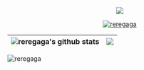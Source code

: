 <p align="center"> <img align="center" src="https://github-readme-streak-stats.herokuapp.com/?user=reregaga&" /></p>

<p align="center"> <a href="https://github.com/ryo-ma/github-profile-trophy"><img src="https://github-profile-trophy.vercel.app/?username=reregaga&title=Commits,Issues,PullRequest,Stars,Followers&margin-w=15&theme=oldie&column=5" alt="reregaga" /></a> </p>

| <img align="center" src="https://github-readme-stats.vercel.app/api?username=reregaga&show_icons=true&include_all_commits=true&theme=swift&hide_border=true" alt="reregaga's github stats" /> | <img align="center" src="https://github-readme-stats.vercel.app/api/top-langs/?username=reregaga&layout=compact&theme=swift&hide_border=true" /> |
| ------------- | ------------- |

<p align="left"> <img src="https://komarev.com/ghpvc/?username=reregaga&label=Profile%20views&color=0e75b6&style=flat" alt="reregaga" /> </p>
